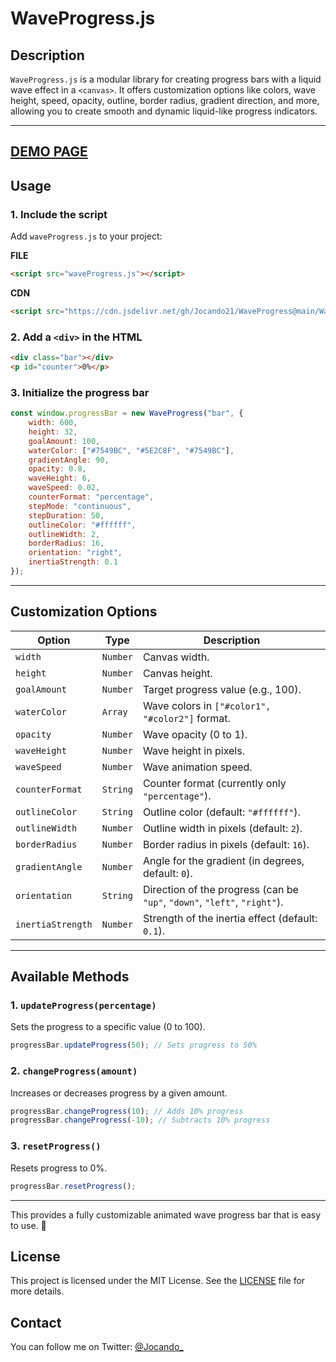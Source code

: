 # **WaveProgress.js**

## **Description**  
`WaveProgress.js` is a modular library for creating progress bars with a liquid wave effect in a `<canvas>`. It offers customization options like colors, wave height, speed, opacity, outline, border radius, gradient direction, and more, allowing you to create smooth and dynamic liquid-like progress indicators.

---
[DEMO PAGE](https://jocando21.github.io/WaveProgress/)
---

## **Usage**  

### **1. Include the script**  
Add `waveProgress.js` to your project:  

**FILE**
```html
<script src="waveProgress.js"></script>
```
**CDN**
```html
<script src="https://cdn.jsdelivr.net/gh/Jocando21/WaveProgress@main/WaveProgress.js"></script>
```

### **2. Add a `<div>` in the HTML**  
```html
<div class="bar"></div>
<p id="counter">0%</p>
```

### **3. Initialize the progress bar**  
```javascript
const window.progressBar = new WaveProgress("bar", {
    width: 600,
    height: 32,
    goalAmount: 100,
    waterColor: ["#7549BC", "#5E2C8F", "#7549BC"],
    gradientAngle: 90,
    opacity: 0.8,
    waveHeight: 6,
    waveSpeed: 0.02,
    counterFormat: "percentage",
    stepMode: "continuous",
    stepDuration: 50,
    outlineColor: "#ffffff",
    outlineWidth: 2,
    borderRadius: 16,
    orientation: "right",
    inertiaStrength: 0.1
});
```

---

## **Customization Options**  

| Option          | Type    | Description |
|-----------------|---------|-------------|
| `width`         | `Number` | Canvas width. |
| `height`        | `Number` | Canvas height. |
| `goalAmount`    | `Number` | Target progress value (e.g., 100). |
| `waterColor`    | `Array`  | Wave colors in `["#color1", "#color2"]` format. |
| `opacity`       | `Number` | Wave opacity (0 to 1). |
| `waveHeight`    | `Number` | Wave height in pixels. |
| `waveSpeed`     | `Number` | Wave animation speed. |
| `counterFormat` | `String` | Counter format (currently only `"percentage"`). |
| `outlineColor`  | `String` | Outline color (default: `"#ffffff"`). |
| `outlineWidth`  | `Number` | Outline width in pixels (default: `2`). |
| `borderRadius`  | `Number` | Border radius in pixels (default: `16`). |
| `gradientAngle` | `Number` | Angle for the gradient (in degrees, default: `0`). |
| `orientation`   | `String` | Direction of the progress (can be `"up"`, `"down"`, `"left"`, `"right"`). |
| `inertiaStrength` | `Number` | Strength of the inertia effect (default: `0.1`). |

---

## **Available Methods**  

### **1. `updateProgress(percentage)`**  
Sets the progress to a specific value (0 to 100).  

```javascript
progressBar.updateProgress(50); // Sets progress to 50%
```

### **2. `changeProgress(amount)`**  
Increases or decreases progress by a given amount.  

```javascript
progressBar.changeProgress(10); // Adds 10% progress
progressBar.changeProgress(-10); // Subtracts 10% progress
```

### **3. `resetProgress()`**  
Resets progress to 0%.  

```javascript
progressBar.resetProgress();
```

---

This provides a fully customizable animated wave progress bar that is easy to use. 🚀

## License

This project is licensed under the MIT License. See the [LICENSE](LICENSE) file for more details.

## Contact

You can follow me on Twitter: [@Jocando_](https://x.com/Jocando_)

